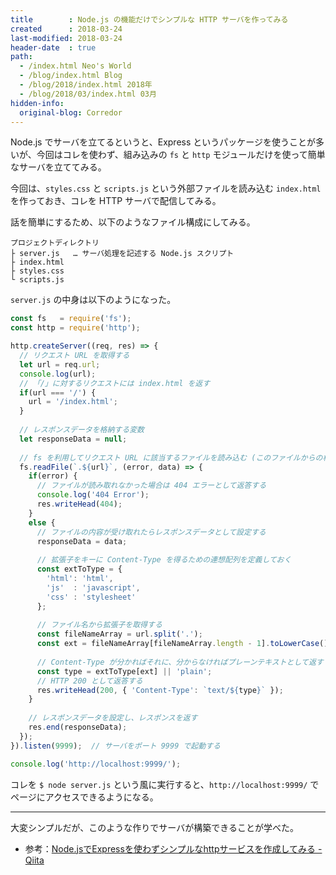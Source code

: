 ```yaml
---
title        : Node.js の機能だけでシンプルな HTTP サーバを作ってみる
created      : 2018-03-24
last-modified: 2018-03-24
header-date  : true
path:
  - /index.html Neo's World
  - /blog/index.html Blog
  - /blog/2018/index.html 2018年
  - /blog/2018/03/index.html 03月
hidden-info:
  original-blog: Corredor
---
```


Node.js でサーバを立てるというと、Express というパッケージを使うことが多いが、今回はコレを使わず、組み込みの `fs` と `http` モジュールだけを使って簡単なサーバを立ててみる。

今回は、`styles.css` と `scripts.js` という外部ファイルを読み込む `index.html` を作っておき、コレを HTTP サーバで配信してみる。

話を簡単にするため、以下のようなファイル構成にしてみる。

```
プロジェクトディレクトリ
├ server.js   … サーバ処理を記述する Node.js スクリプト
├ index.html
├ styles.css
└ scripts.js
```

`server.js` の中身は以下のようになった。

```javascript
const fs   = require('fs');
const http = require('http');

http.createServer((req, res) => {
  // リクエスト URL を取得する
  let url = req.url;
  console.log(url);
  // 「/」に対するリクエストには index.html を返す
  if(url === '/') {
    url = '/index.html';
  }
  
  // レスポンスデータを格納する変数
  let responseData = null;
  
  // fs を利用してリクエスト URL に該当するファイルを読み込む (このファイルからの相対パスとして扱う)
  fs.readFile(`.${url}`, (error, data) => {
    if(error) {
      // ファイルが読み取れなかった場合は 404 エラーとして返答する
      console.log('404 Error');
      res.writeHead(404);
    }
    else {
      // ファイルの内容が受け取れたらレスポンスデータとして設定する
      responseData = data;
      
      // 拡張子をキーに Content-Type を得るための連想配列を定義しておく
      const extToType = {
        'html': 'html',
        'js'  : 'javascript',
        'css' : 'stylesheet'
      };
      
      // ファイル名から拡張子を取得する
      const fileNameArray = url.split('.');
      const ext = fileNameArray[fileNameArray.length - 1].toLowerCase();
      
      // Content-Type が分かればそれに、分からなければプレーンテキストとして返す
      const type = extToType[ext] || 'plain';
      // HTTP 200 として返答する
      res.writeHead(200, { 'Content-Type': `text/${type}` });
    }
    
    // レスポンスデータを設定し、レスポンスを返す
    res.end(responseData);
  });
}).listen(9999);  // サーバをポート 9999 で起動する

console.log('http://localhost:9999/');
```

コレを `$ node server.js` という風に実行すると、`http://localhost:9999/` でページにアクセスできるようになる。

---

大変シンプルだが、このような作りでサーバが構築できることが学べた。

- 参考：[Node.jsでExpressを使わずシンプルなhttpサービスを作成してみる - Qiita](https://qiita.com/yamachan360/items/38a0d3c06eec1dfc3d6d)
